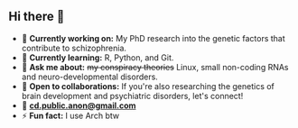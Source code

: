 ## Hi there 👋

<!--
**student-cd/student-cd** is a ✨ _special_ ✨ repository because its `README.md` (this file) appears on your GitHub profile.

Here are some ideas to get you started:
-->
- 🔭 **Currently working on:** My PhD research into the genetic factors that contribute to schizophrenia. 
- 🌱 **Currently learning:** R, Python, and Git.
- 💬 **Ask me about:** ~~my conspiracy theories~~ Linux, small non-coding RNAs and neuro-developmental disorders.
- 👯 **Open to collaborations:** If you're also researching the genetics of brain development and psychiatric disorders, let's connect!
- 📧 **cd.public.anon@gmail.com**
- ⚡ **Fun fact:** I use Arch btw

